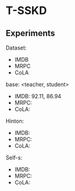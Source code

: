 # T-SSKD

## Experiments
Dataset:
- IMDB 
- MRPC
- CoLA

base: 
<teacher, student>
- IMDB: 92.11, 86.94
- MRPC:
- CoLA: 

Hinton:
- IMDB: 
- MRPC:
- CoLA:

Self-s:
- IMDB:
- MRPC:
- CoLA:
